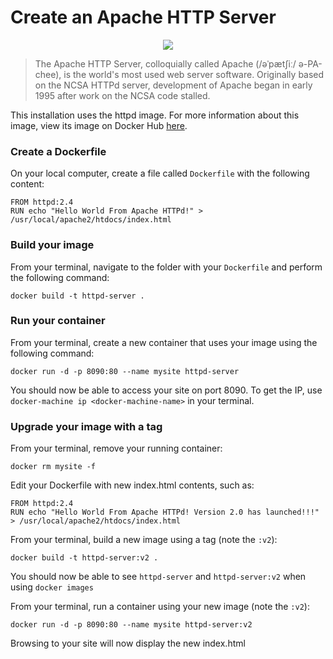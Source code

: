 # Create an Apache HTTP Server

<p align="center"><img src="http://crasstalk.com/wp-content/uploads/2013/05/Apache-Web-Server.png" /></p>

> The Apache HTTP Server, colloquially called Apache (/əˈpætʃiː/ ə-PA-chee), is the world's most used web server software. Originally based on the NCSA HTTPd server, development of Apache began in early 1995 after work on the NCSA code stalled.

This installation uses the httpd image. For more information about this image, view its image on Docker Hub [here](https://hub.docker.com/_/httpd/).

### Create a Dockerfile
On your local computer, create a file called `Dockerfile` with the following content:
```
FROM httpd:2.4
RUN echo "Hello World From Apache HTTPd!" > /usr/local/apache2/htdocs/index.html
```

### Build your image
From your terminal, navigate to the folder with your `Dockerfile` and perform the following command:
```
docker build -t httpd-server .
```

### Run your container
From your terminal, create a new container that uses your image using the following command:
```
docker run -d -p 8090:80 --name mysite httpd-server
```
You should now be able to access your site on port 8090. To get the IP, use `docker-machine ip <docker-machine-name>` in your terminal.

### Upgrade your image with a tag
From your terminal, remove your running container:
```
docker rm mysite -f
```
Edit your Dockerfile with new index.html contents, such as:
```
FROM httpd:2.4
RUN echo "Hello World From Apache HTTPd! Version 2.0 has launched!!!" > /usr/local/apache2/htdocs/index.html
```
From your terminal, build a new image using a tag (note the `:v2`):
```
docker build -t httpd-server:v2 .
```
You should now be able to see `httpd-server` and `httpd-server:v2` when using `docker images`

From your terminal, run a container using your new image (note the `:v2`):
```
docker run -d -p 8090:80 --name mysite httpd-server:v2
```
Browsing to your site will now display the new index.html
